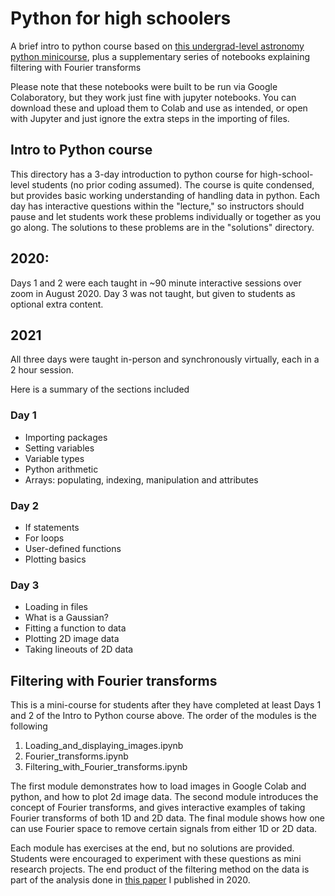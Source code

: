 # Python for high schoolers
A brief intro to python course based on [this undergrad-level astronomy python minicourse](https://github.com/jbchampagne/pythontutorials), plus a supplementary series of notebooks explaining filtering with Fourier transforms

Please note that these notebooks were built to be run via Google Colaboratory, but they work just fine with jupyter notebooks. You can download these and upload them to Colab and use as intended, or open with Jupyter and just ignore the extra steps in the importing of files.

## Intro to Python course
This directory has a 3-day introduction to python course for high-school-level students (no prior coding assumed). The course is quite condensed, but provides basic working understanding of handling data in python. Each day has interactive questions within the "lecture," so instructors should pause and let students work these problems individually or together as you go along. The solutions to these problems are in the "solutions" directory.

2020:
---
Days 1 and 2 were each taught in ~90 minute interactive sessions over zoom in August 2020. Day 3 was not taught, but given to students as optional extra content.

2021
---
All three days were taught in-person and synchronously virtually, each in a 2 hour session.

Here is a summary of the sections included

### Day 1
* Importing packages
* Setting variables
* Variable types
* Python arithmetic
* Arrays: populating, indexing, manipulation and attributes

### Day 2
* If statements
* For loops
* User-defined functions
* Plotting basics

### Day 3
* Loading in files
* What is a Gaussian?
* Fitting a function to data
* Plotting 2D image data
* Taking lineouts of 2D data

## Filtering with Fourier transforms
This is a mini-course for students after they have completed at least Days 1 and 2 of the Intro to Python course above. The order of the modules is the following

1. Loading_and_displaying_images.ipynb
2. Fourier_transforms.ipynb
3. Filtering_with_Fourier_transforms.ipynb

The first module demonstrates how to load images in Google Colab and python, and how to plot 2d image data. The second module introduces the concept of Fourier transforms, and gives interactive examples of taking Fourier transforms of both 1D and 2D data. The final module shows how one can use Fourier space to remove certain signals from either 1D or 2D data.

Each module has exercises at the end, but no solutions are provided. Students were encouraged to experiment with these questions as mini research projects. The end product of the filtering method on the data is part of the analysis done in [this paper](https://doi.org/10.1109/TPS.2020.3020000) I published in 2020.
